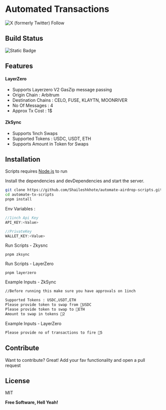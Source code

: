 # Automated Transactions
![X (formerly Twitter) Follow](https://img.shields.io/twitter/follow/0x_Shailesh)
## Build Status
![Static Badge](https://img.shields.io/badge/All%20Ok%20Ser!-8A2BE2)

## Features
#### LayerZero
- Supports Layerzero V2 GasZip message passing
- Origin Chain : Arbitrum
- Destination Chains : CELO, FUSE, KLAYTN, MOONRIVER
- No Of Messages : 4
- Approx Tx Cost : 1$ 

#### ZkSync
- Supports 1inch Swaps
- Supported Tokens : USDC, USDT, ETH
- Supports Amount in Token for Swaps

## Installation

Scripts requires [Node.js](https://nodejs.org/) to run

Install the dependencies and devDependencies and start the server.

```sh
git clone https://github.com/Shaileshkhote/automate-airdrop-scripts.git
cd automate-tx-scripts
pnpm install
```
Env Variables :
```js
//1inch Api Key 
API_KEY:<Value>

//PrivateKey
WALLET_KEY:<Value>
```
Run Scripts - Zkysnc
```
pnpm zksync
```

Run Scripts - LayerZero
```
pnpm layerzero
```

Example Inputs - ZkSync
```bash
//Before running this make sure you have approvals on 1inch

Supported Tokens : USDC,USDT,ETH
Please provide token to swap from 🚀USDC
Please provide token to swap to 🚀ETH
Amount to swap in tokens 🚀2
```

Example Inputs - LayerZero
```bash
Please provide no of transactions to fire 🚀5
```

## Contribute

Want to contribute? Great!
Add your fav functionality and open a pull request

## License

MIT

**Free Software, Hell Yeah!**
